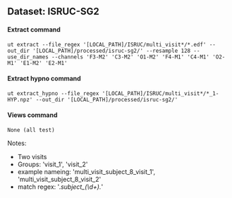 ## Dataset: ISRUC-SG2

#### Extract command
```
ut extract --file_regex '[LOCAL_PATH]/ISRUC/multi_visit*/*.edf' --out_dir '[LOCAL_PATH]/processed/isruc-sg2/' --resample 128 --use_dir_names --channels 'F3-M2' 'C3-M2' 'O1-M2' 'F4-M1' 'C4-M1' 'O2-M1' 'E1-M2' 'E2-M1'
```

#### Extract hypno command
```
ut extract_hypno --file_regex '[LOCAL_PATH]/ISRUC/multi_visit*/*_1-HYP.npz' --out_dir '[LOCAL_PATH]/processed/isruc-sg2/'
```

#### Views command
```
None (all test)
```

Notes: 
- Two visits
- Groups: 'visit_1', 'visit_2'
- example nameing: 'multi_visit_subject_8_visit_1', 'multi_visit_subject_8_visit_2'
- match regex: '.*subject_(\d+).*'
